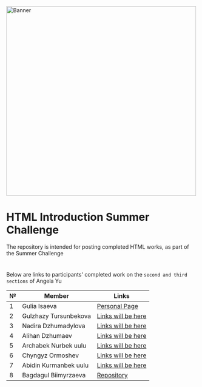 <!--![Banner](https://user-images.githubusercontent.com/88536646/130289142-2d58d6b3-3927-43a0-afe8-d0f91e6ccc39.png)-->
<img src="https://user-images.githubusercontent.com/88536646/130289142-2d58d6b3-3927-43a0-afe8-d0f91e6ccc39.png" alt="Banner" width="500">

# HTML Introduction Summer Challenge 

The repository is intended for posting completed HTML works, as part of the Summer Challenge

#

Below are links to participants' completed work on the `second and third sections` of Angela Yu

№ | **Member** | **Links**
| ------------ | ------------ | -------------
1 | Gulia Isaeva | [Personal Page](https://guliaisaeva.github.io/Summer-Challenge-My-PersonalPage-Html/)
2 | Gulzhazy Tursunbekova | [Links will be here](http://example.net/)
3 | Nadira Dzhumadylova | [Links will be here](http://example.net/) 
4 | Alihan Dzhumaev | [Links will be here](http://example.net/)
5 | Archabek Nurbek uulu | [Links will be here](http://example.net/)
6 | Chyngyz Ormoshev | [Links will be here](http://example.net/)
7 | Abidin Kurmanbek uulu | [Links will be here](http://example.net/)
8 | Bagdagul Biimyrzaeva | [Repository](https://github.com/Bagdagul/My_summerChallenge-PersonalPage)













